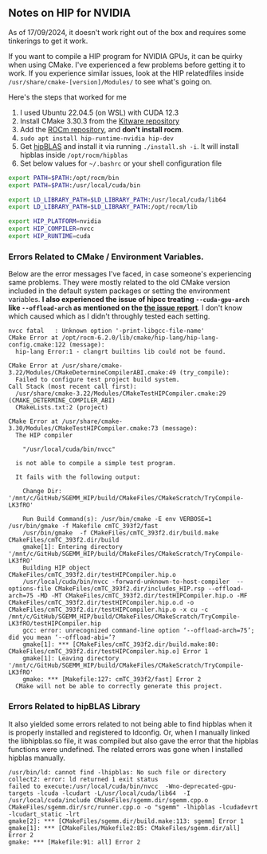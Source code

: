 ## Notes on HIP for NVIDIA
As of 17/09/2024, it doesn't work right out of the box and requires some tinkerings to get it work.

If you want to compile a HIP program for NVIDIA GPUs, it can be quirky when using CMake. I've experienced a few problems before getting it to work. If you experience similar issues, look at the HIP relatedfiles inside `/usr/share/cmake-[version]/Modules/` to see what's going on.

Here's the steps that worked for me
1. I used Ubuntu 22.04.5 (on WSL) with CUDA 12.3
2. Install CMake 3.30.3 from the [Kitware repository](https://apt.kitware.com/)
3. Add the [ROCm repository](https://rocm.docs.amd.com/projects/install-on-linux/en/latest/install/native-install/ubuntu.html), and **don't install rocm**.
4. `sudo apt install hip-runtime-nvidia hip-dev` 
5. Get [hipBLAS](https://github.com/ROCm/hipBLAS/releases/tag/rocm-6.2.0) and install it via running `./install.sh -i`. It will install hipblas inside `/opt/rocm/hipblas`
6. Set below values for `~/.bashrc` or your shell configuration file
```bash
export PATH=$PATH:/opt/rocm/bin
export PATH=$PATH:/usr/local/cuda/bin

export LD_LIBRARY_PATH=$LD_LIBRARY_PATH:/usr/local/cuda/lib64
export LD_LIBRARY_PATH=$LD_LIBRARY_PATH:/opt/rocm/lib

export HIP_PLATFORM=nvidia
export HIP_COMPILER=nvcc
export HIP_RUNTIME=cuda
```

### Errors Related to CMake / Environment Variables.
Below are the error messages I've faced, in case someone's experiencing same problems. They were mostly related to the old CMake version included in the default system packages or setting the environment variables. **I also experienced the issue of hipcc treating `--cuda-gpu-arch` like `--offload-arch` as mentioned on the [the issue report](https://github.com/ROCm/HIP/issues/3479#issuecomment-2305038649)**. I don't know which caused which as I didn't throughly tested each setting.

```
nvcc fatal   : Unknown option '-print-libgcc-file-name'
CMake Error at /opt/rocm-6.2.0/lib/cmake/hip-lang/hip-lang-config.cmake:122 (message):
  hip-lang Error:1 - clangrt builtins lib could not be found.
```
```
CMake Error at /usr/share/cmake-3.22/Modules/CMakeDetermineCompilerABI.cmake:49 (try_compile):
  Failed to configure test project build system.
Call Stack (most recent call first):
  /usr/share/cmake-3.22/Modules/CMakeTestHIPCompiler.cmake:29 (CMAKE_DETERMINE_COMPILER_ABI)
  CMakeLists.txt:2 (project)
```

```
CMake Error at /usr/share/cmake-3.30/Modules/CMakeTestHIPCompiler.cmake:73 (message):
  The HIP compiler

    "/usr/local/cuda/bin/nvcc"

  is not able to compile a simple test program.

  It fails with the following output:

    Change Dir: '/mnt/c/GitHub/SGEMM_HIP/build/CMakeFiles/CMakeScratch/TryCompile-LK3fRO'

    Run Build Command(s): /usr/bin/cmake -E env VERBOSE=1 /usr/bin/gmake -f Makefile cmTC_393f2/fast
    /usr/bin/gmake  -f CMakeFiles/cmTC_393f2.dir/build.make CMakeFiles/cmTC_393f2.dir/build
    gmake[1]: Entering directory '/mnt/c/GitHub/SGEMM_HIP/build/CMakeFiles/CMakeScratch/TryCompile-LK3fRO'
    Building HIP object CMakeFiles/cmTC_393f2.dir/testHIPCompiler.hip.o
    /usr/local/cuda/bin/nvcc -forward-unknown-to-host-compiler  --options-file CMakeFiles/cmTC_393f2.dir/includes_HIP.rsp --offload-arch=75 -MD -MT CMakeFiles/cmTC_393f2.dir/testHIPCompiler.hip.o -MF CMakeFiles/cmTC_393f2.dir/testHIPCompiler.hip.o.d -o CMakeFiles/cmTC_393f2.dir/testHIPCompiler.hip.o -x cu -c /mnt/c/GitHub/SGEMM_HIP/build/CMakeFiles/CMakeScratch/TryCompile-LK3fRO/testHIPCompiler.hip
    gcc: error: unrecognized command-line option ‘--offload-arch=75’; did you mean ‘--offload-abi=’?
    gmake[1]: *** [CMakeFiles/cmTC_393f2.dir/build.make:80: CMakeFiles/cmTC_393f2.dir/testHIPCompiler.hip.o] Error 1
    gmake[1]: Leaving directory '/mnt/c/GitHub/SGEMM_HIP/build/CMakeFiles/CMakeScratch/TryCompile-LK3fRO'
    gmake: *** [Makefile:127: cmTC_393f2/fast] Error 2
  CMake will not be able to correctly generate this project.
```

### Errors Related to hipBLAS Library
It also yielded some errors related to not being able to find hipblas when it is properly installed and registered to ldconfig. Or, when I manually linked the libhipblas.so file, it was compiled but also gave the error that the hipblas functions were undefined. The related errors was gone when I installed hipblas manually.

```
/usr/bin/ld: cannot find -lhipblas: No such file or directory
collect2: error: ld returned 1 exit status
failed to execute:/usr/local/cuda/bin/nvcc  -Wno-deprecated-gpu-targets -lcuda -lcudart -L/usr/local/cuda/lib64  -I /usr/local/cuda/include CMakeFiles/sgemm.dir/sgemm.cpp.o CMakeFiles/sgemm.dir/src/runner.cpp.o -o "sgemm" -lhipblas -lcudadevrt -lcudart_static -lrt
gmake[2]: *** [CMakeFiles/sgemm.dir/build.make:113: sgemm] Error 1
gmake[1]: *** [CMakeFiles/Makefile2:85: CMakeFiles/sgemm.dir/all] Error 2
gmake: *** [Makefile:91: all] Error 2
```
